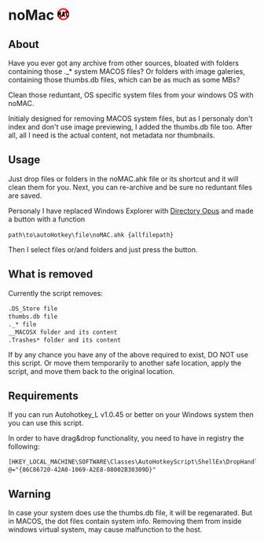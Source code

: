 # noMac ![noMac](/noMAC.png?raw=true "noMAC icon")
## About
Have you ever got any archive from other sources, bloated with folders containing those ._* system MACOS files? Or folders with image galeries, containing those thumbs.db files, which can be as much as some MBs?

Clean those reduntant, OS specific system files from your windows OS with noMAC.

Initialy designed for removing MACOS system files, but as I personaly don't index and don't use image previewing, I added the thumbs.db file too. After all, all I need is the actual content, not metadata nor thumbnails.

## Usage
Just drop files or folders in the noMAC.ahk file or its shortcut and it will clean them for you. Next, you can re-archive and be sure no reduntant files are saved.

Personaly I have replaced Windows Explorer with [Directory Opus](https://www.gpsoft.com.au/) and made a button with a function

```path\to\autoHotkey\file\noMAC.ahk {allfilepath}```

Then I select files or/and folders and just press the button.

## What is removed
Currently the script removes:
```
.DS_Store file
thumbs.db file
._* file
__MACOSX folder and its content
.Trashes* folder and its content
```
If by any chance you have any of the above required to exist, DO NOT use this script.
Or move them temporarily to another safe location, apply the script, and move them back to the original location.

## Requirements
If you can run Autohotkey_L v1.0.45 or better on your Windows system then you can use this script.

In order to have drag&drop functionality, you need to have in registry the following:

```
[HKEY_LOCAL_MACHINE\SOFTWARE\Classes\AutoHotkeyScript\ShellEx\DropHandler]
@="{86C86720-42A0-1069-A2E8-08002B30309D}"
```

## Warning
In case your system does use the thumbs.db file, it will be regenarated. But in MACOS, the dot files contain system info. Removing them from inside windows virtual system, may cause malfunction to the host.
